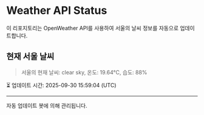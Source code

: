 
# Weather API Status

이 리포지토리는 OpenWeather API를 사용하여 서울의 날씨 정보를 자동으로 업데이트합니다.

## 현재 서울 날씨
> 서울의 현재 날씨: clear sky, 온도: 19.64°C, 습도: 88%

⏳ 업데이트 시간: 2025-09-30 15:59:04 (UTC)

---
자동 업데이트 봇에 의해 관리됩니다.
